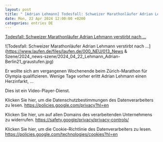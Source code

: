 ```yaml
---
layout: post
title: " [Adrian Lehmann] Todesfall: Schweizer Marathonläufer Adrian Lehmann verstirbt nach ..."
date: Mon, 22 Apr 2024 12:00:00 +0200
categories: entries DE
---
```

[Todesfall: Schweizer Marathonläufer Adrian Lehmann verstirbt nach ...](https://www.laufen.de/d/schweizer-marathonlaeufer-adrian-lehmann-verstirbt-nach-herzinfarkt)

![Todesfall: Schweizer Marathonläufer Adrian Lehmann verstirbt nach ...](https://www.laufen.de/files/laufen.de/000_NEU/013_News & Szene/2024_news-szene/2024_04_22_Lehmann_Adrian-Berlin21_graustufen.jpg)

Er wollte sich am vergangenen Wochenende beim Zürich-Marathon für Olympia qualifizieren. Wenige Tage vorher erlitt Adrian Lehmann einen Herzinfarkt, ...

Dies ist ein Video-Player-Dienst.

Klicken Sie hier, um die Datenschutzbestimmungen des Datenverarbeiters zu lesen. https://policies.google.com/privacy?hl=en

Klicken Sie hier, um auf allen Domains des verarbeitenden Unternehmens zu widerrufen. https://safety.google/privacy/privacy-controls/

Klicken Sie hier, um die Cookie-Richtlinie des Datenverarbeiters zu lesen. https://policies.google.com/technologies/cookies?hl=en

